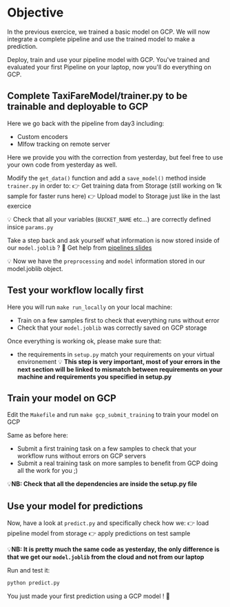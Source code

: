 # Objective

In the previous exercice, we trained a basic model on GCP. We will now integrate a complete pipeline and use the trained model to make a prediction.

Deploy, train and use your pipeline model with GCP.
You've trained and evaluated your first Pipeline on your laptop, now you'll do everything on GCP.

## Complete TaxiFareModel/trainer.py to be trainable and deployable to GCP

Here we go back with the pipeline from day3 including:

- Custom encoders
- Mlfow tracking on remote server

Here we provide you with the correction from yesterday, but feel free to use your own code from yesterday as well.

Modify the `get_data()` function and add a `save_model()` method inside `trainer.py` in order to:
👉 Get training data from Storage (still working on 1k sample for faster runs here)
👉 Upload model to Storage just like in the last exercice

💡 Check that all your variables (`BUCKET_NAME` etc...) are correctly defined insice `params.py`

Take a step back and ask yourself what information is now stored inside of our `model.joblib` ?
🤔 Get help from [pipelines slides](https://kitt.lewagon.com/camps/621/lectures/07-Data-Engineering%2F01-Code-as-a-Product)

💡 Now we have the `preprocessing` and `model` information stored in our model.joblib object.

## Test your workflow locally first

Here you will run `make run_locally` on your local machine:

- Train on a few samples first to check that everything runs without error
- Check that your `model.joblib` was correctly saved on GCP storage

Once everything is working ok, please make sure that:

- the requirements in `setup.py` match your requirements on your virtual environement
  💡 **This step is very important, most of your errors in the next section will be linked to mismatch between requirements on your machine and requirements you specified in setup.py**

## Train your model on GCP

Edit the `Makefile` and run `make gcp_submit_training` to train your model on GCP

Same as before here:

- Submit a first training task on a few samples to check that your workflow runs without errors on GCP servers
- Submit a real training task on more samples to benefit from GCP doing all the work for you ;)

💡**NB: Check that all the dependencies are inside the setup.py file**

## Use your model for predictions

Now, have a look at `predict.py` and specifically check how we:
👉 load pipeline model from storage
👉 apply predictions on test sample

💡**NB: It is pretty much the same code as yesterday, the only difference is that we get our `model.joblib` from the cloud and not from our laptop**

Run and test it:

```bash
python predict.py
```

You just made your first prediction using a GCP model ! 🚀
